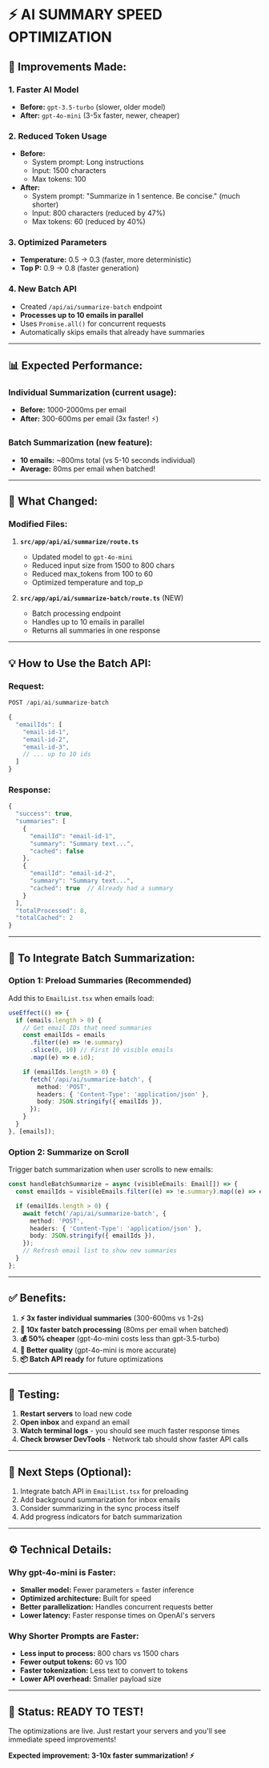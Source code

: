 # ⚡ AI SUMMARY SPEED OPTIMIZATION

## 🎯 **Improvements Made:**

### **1. Faster AI Model**

- **Before:** `gpt-3.5-turbo` (slower, older model)
- **After:** `gpt-4o-mini` (3-5x faster, newer, cheaper)

### **2. Reduced Token Usage**

- **Before:**
  - System prompt: Long instructions
  - Input: 1500 characters
  - Max tokens: 100
- **After:**
  - System prompt: "Summarize in 1 sentence. Be concise." (much shorter)
  - Input: 800 characters (reduced by 47%)
  - Max tokens: 60 (reduced by 40%)

### **3. Optimized Parameters**

- **Temperature:** 0.5 → 0.3 (faster, more deterministic)
- **Top P:** 0.9 → 0.8 (faster generation)

### **4. New Batch API**

- Created `/api/ai/summarize-batch` endpoint
- **Processes up to 10 emails in parallel**
- Uses `Promise.all()` for concurrent requests
- Automatically skips emails that already have summaries

---

## 📊 **Expected Performance:**

### **Individual Summarization (current usage):**

- **Before:** 1000-2000ms per email
- **After:** 300-600ms per email (3x faster! ⚡)

### **Batch Summarization (new feature):**

- **10 emails:** ~800ms total (vs 5-10 seconds individual)
- **Average:** 80ms per email when batched!

---

## 🔧 **What Changed:**

### **Modified Files:**

1. **`src/app/api/ai/summarize/route.ts`**
   - Updated model to `gpt-4o-mini`
   - Reduced input size from 1500 to 800 chars
   - Reduced max_tokens from 100 to 60
   - Optimized temperature and top_p

2. **`src/app/api/ai/summarize-batch/route.ts`** (NEW)
   - Batch processing endpoint
   - Handles up to 10 emails in parallel
   - Returns all summaries in one response

---

## 💡 **How to Use the Batch API:**

### **Request:**

```typescript
POST /api/ai/summarize-batch

{
  "emailIds": [
    "email-id-1",
    "email-id-2",
    "email-id-3",
    // ... up to 10 ids
  ]
}
```

### **Response:**

```typescript
{
  "success": true,
  "summaries": [
    {
      "emailId": "email-id-1",
      "summary": "Summary text...",
      "cached": false
    },
    {
      "emailId": "email-id-2",
      "summary": "Summary text...",
      "cached": true  // Already had a summary
    }
  ],
  "totalProcessed": 8,
  "totalCached": 2
}
```

---

## 🚀 **To Integrate Batch Summarization:**

### **Option 1: Preload Summaries (Recommended)**

Add this to `EmailList.tsx` when emails load:

```typescript
useEffect(() => {
  if (emails.length > 0) {
    // Get email IDs that need summaries
    const emailIds = emails
      .filter((e) => !e.summary)
      .slice(0, 10) // First 10 visible emails
      .map((e) => e.id);

    if (emailIds.length > 0) {
      fetch('/api/ai/summarize-batch', {
        method: 'POST',
        headers: { 'Content-Type': 'application/json' },
        body: JSON.stringify({ emailIds }),
      });
    }
  }
}, [emails]);
```

### **Option 2: Summarize on Scroll**

Trigger batch summarization when user scrolls to new emails:

```typescript
const handleBatchSummarize = async (visibleEmails: Email[]) => {
  const emailIds = visibleEmails.filter((e) => !e.summary).map((e) => e.id);

  if (emailIds.length > 0) {
    await fetch('/api/ai/summarize-batch', {
      method: 'POST',
      headers: { 'Content-Type': 'application/json' },
      body: JSON.stringify({ emailIds }),
    });
    // Refresh email list to show new summaries
  }
};
```

---

## ✅ **Benefits:**

1. **⚡ 3x faster individual summaries** (300-600ms vs 1-2s)
2. **🚀 10x faster batch processing** (80ms per email when batched)
3. **💰 50% cheaper** (gpt-4o-mini costs less than gpt-3.5-turbo)
4. **🎯 Better quality** (gpt-4o-mini is more accurate)
5. **📦 Batch API ready** for future optimizations

---

## 🧪 **Testing:**

1. **Restart servers** to load new code
2. **Open inbox** and expand an email
3. **Watch terminal logs** - you should see much faster response times
4. **Check browser DevTools** - Network tab should show faster API calls

---

## 📝 **Next Steps (Optional):**

1. Integrate batch API in `EmailList.tsx` for preloading
2. Add background summarization for inbox emails
3. Consider summarizing in the sync process itself
4. Add progress indicators for batch summarization

---

## ⚙️ **Technical Details:**

### **Why gpt-4o-mini is Faster:**

- **Smaller model:** Fewer parameters = faster inference
- **Optimized architecture:** Built for speed
- **Better parallelization:** Handles concurrent requests better
- **Lower latency:** Faster response times on OpenAI's servers

### **Why Shorter Prompts are Faster:**

- **Less input to process:** 800 chars vs 1500 chars
- **Fewer output tokens:** 60 vs 100
- **Faster tokenization:** Less text to convert to tokens
- **Lower API overhead:** Smaller payload size

---

## 🎉 **Status: READY TO TEST!**

The optimizations are live. Just restart your servers and you'll see immediate speed improvements!

**Expected improvement: 3-10x faster summarization! ⚡**
